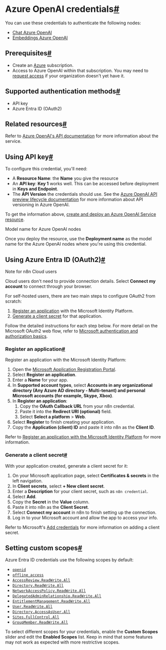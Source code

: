 [](https://github.com/n8n-io/n8n-docs/edit/main/docs/integrations/builtin/credentials/azureopenai.md "Edit this page")

# Azure OpenAI credentials[#](#azure-openai-credentials "Permanent link")

You can use these credentials to authenticate the following nodes:

*   [Chat Azure OpenAI](../../cluster-nodes/sub-nodes/n8n-nodes-langchain.lmchatazureopenai/)
*   [Embeddings Azure OpenAI](../../cluster-nodes/sub-nodes/n8n-nodes-langchain.embeddingsazureopenai/)

## Prerequisites[#](#prerequisites "Permanent link")

*   Create an [Azure](https://azure.microsoft.com) subscription.
*   Access to Azure OpenAI within that subscription. You may need to [request access](https://aka.ms/oai/access) if your organization doesn't yet have it.

## Supported authentication methods[#](#supported-authentication-methods "Permanent link")

*   API key
*   Azure Entra ID (OAuth2)

## Related resources[#](#related-resources "Permanent link")

Refer to [Azure OpenAI's API documentation](https://learn.microsoft.com/en-us/azure/ai-services/openai/reference) for more information about the service.

## Using API key[#](#using-api-key "Permanent link")

To configure this credential, you'll need:

*   A **Resource Name**: the **Name** you give the resource
*   An **API key**: **Key 1** works well. This can be accessed before deployment in **Keys and Endpoint**.
*   The **API Version** the credentials should use. See the [Azure OpenAI API preview lifecycle documentation](https://learn.microsoft.com/en-us/azure/ai-services/openai/api-version-deprecation) for more information about API versioning in Azure OpenAI.

To get the information above, [create and deploy an Azure OpenAI Service resource](https://learn.microsoft.com/en-us/azure/ai-services/openai/how-to/create-resource).

Model name for Azure OpenAI nodes

Once you deploy the resource, use the **Deployment name** as the model name for the Azure OpenAI nodes where you're using this credential.

## Using Azure Entra ID (OAuth2)[#](#using-azure-entra-id-oauth2 "Permanent link")

Note for n8n Cloud users

Cloud users don't need to provide connection details. Select **Connect my account** to connect through your browser.

For self-hosted users, there are two main steps to configure OAuth2 from scratch:

1.  [Register an application](#register-an-application) with the Microsoft Identity Platform.
2.  [Generate a client secret](#generate-a-client-secret) for that application.

Follow the detailed instructions for each step below. For more detail on the Microsoft OAuth2 web flow, refer to [Microsoft authentication and authorization basics](https://learn.microsoft.com/en-us/graph/auth/auth-concepts).

### Register an application[#](#register-an-application "Permanent link")

Register an application with the Microsoft Identity Platform:

1.  Open the [Microsoft Application Registration Portal](https://aka.ms/appregistrations).
2.  Select **Register an application**.
3.  Enter a **Name** for your app.
4.  In **Supported account types**, select **Accounts in any organizational directory (Any Azure AD directory - Multi-tenant) and personal Microsoft accounts (for example, Skype, Xbox)**.
5.  In **Register an application**:
    1.  Copy the **OAuth Callback URL** from your n8n credential.
    2.  Paste it into the **Redirect URI (optional)** field.
    3.  Select **Select a platform** > **Web**.
6.  Select **Register** to finish creating your application.
7.  Copy the **Application (client) ID** and paste it into n8n as the **Client ID**.

Refer to [Register an application with the Microsoft Identity Platform](https://learn.microsoft.com/en-us/graph/auth-register-app-v2) for more information.

### Generate a client secret[#](#generate-a-client-secret "Permanent link")

With your application created, generate a client secret for it:

1.  On your Microsoft application page, select **Certificates & secrets** in the left navigation.
2.  In **Client secrets**, select **\+ New client secret**.
3.  Enter a **Description** for your client secret, such as `n8n credential`.
4.  Select **Add**.
5.  Copy the **Secret** in the **Value** column.
6.  Paste it into n8n as the **Client Secret**.
7.  Select **Connect my account** in n8n to finish setting up the connection.
8.  Log in to your Microsoft account and allow the app to access your info.

Refer to Microsoft's [Add credentials](https://learn.microsoft.com/en-us/graph/auth-register-app-v2#add-credentials) for more information on adding a client secret.

## Setting custom scopes[#](#setting-custom-scopes "Permanent link")

Azure Entra ID credentials use the following scopes by default:

*   [`openid`](https://learn.microsoft.com/en-us/entra/identity-platform/scopes-oidc#the-openid-scope)
*   [`offline_access`](https://learn.microsoft.com/en-us/entra/identity-platform/scopes-oidc#the-offline_access-scope)
*   [`AccessReview.ReadWrite.All`](https://learn.microsoft.com/en-us/graph/permissions-reference#accessreviewreadwriteall)
*   [`Directory.ReadWrite.All`](https://learn.microsoft.com/en-us/graph/permissions-reference#directoryreadwriteall)
*   [`NetworkAccessPolicy.ReadWrite.All`](https://learn.microsoft.com/en-us/graph/permissions-reference#networkaccesspolicyreadwriteall)
*   [`DelegatedAdminRelationship.ReadWrite.All`](https://learn.microsoft.com/en-us/graph/permissions-reference#delegatedadminrelationshipreadwriteall)
*   [`EntitlementManagement.ReadWrite.All`](https://learn.microsoft.com/en-us/graph/permissions-reference#entitlementmanagementreadwriteall)
*   [`User.ReadWrite.All`](https://learn.microsoft.com/en-us/graph/permissions-reference#userreadwriteall)
*   [`Directory.AccessAsUser.All`](https://learn.microsoft.com/en-us/graph/permissions-reference#directoryaccessasuserall)
*   [`Sites.FullControl.All`](https://learn.microsoft.com/en-us/graph/permissions-reference#sitesfullcontrolall)
*   [`GroupMember.ReadWrite.All`](https://learn.microsoft.com/en-us/graph/permissions-reference#groupmemberreadwriteall)

To select different scopes for your credentials, enable the **Custom Scopes** slider and edit the **Enabled Scopes** list. Keep in mind that some features may not work as expected with more restrictive scopes.